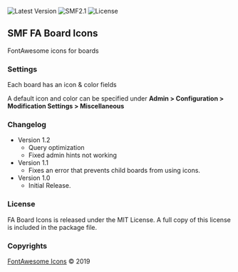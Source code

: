 ![Latest Version](https://img.shields.io/github/release/SychO9/smf-fa-board-icons.svg?style=flat-square)
![SMF2.1](https://img.shields.io/badge/SMF-2.1-blue.svg?style=flat-square&color=ed6033)
![License](https://img.shields.io/badge/license-MIT-green.svg?style=flat-square&color=green)
## SMF FA Board Icons
FontAwesome icons for boards

### Settings
Each board has an icon & color fields

A default icon and color can be specified under **Admin > Configuration > Modification Settings > Miscellaneous**

### Changelog
* Version 1.2
	- Query optimization
	- Fixed admin hints not working
* Version 1.1
	- Fixes an error that prevents child boards from using icons.
* Version 1.0
	- Initial Release.

### License
FA Board Icons is released under the MIT License. A full copy of this license is included in the package file.

### Copyrights
[FontAwesome Icons](https://fontawesome.com/license/free) &copy; 2019
